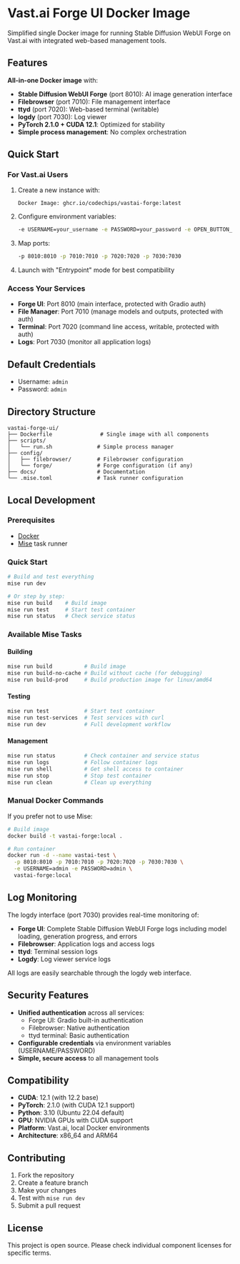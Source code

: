 # Vast.ai Forge UI Docker Image

Simplified single Docker image for running Stable Diffusion WebUI Forge on Vast.ai with integrated web-based management tools.

## Features

**All-in-one Docker image** with:
- **Stable Diffusion WebUI Forge** (port 8010): AI image generation interface
- **Filebrowser** (port 7010): File management interface
- **ttyd** (port 7020): Web-based terminal (writable)
- **logdy** (port 7030): Log viewer
- **PyTorch 2.1.0 + CUDA 12.1**: Optimized for stability
- **Simple process management**: No complex orchestration

## Quick Start

### For Vast.ai Users

1. Create a new instance with:
   ```
   Docker Image: ghcr.io/codechips/vastai-forge:latest
   ```

2. Configure environment variables:
   ```bash
   -e USERNAME=your_username -e PASSWORD=your_password -e OPEN_BUTTON_PORT=8010
   ```

3. Map ports:
   ```bash
   -p 8010:8010 -p 7010:7010 -p 7020:7020 -p 7030:7030
   ```

4. Launch with "Entrypoint" mode for best compatibility

### Access Your Services

- **Forge UI**: Port 8010 (main interface, protected with Gradio auth)
- **File Manager**: Port 7010 (manage models and outputs, protected with auth)
- **Terminal**: Port 7020 (command line access, writable, protected with auth)
- **Logs**: Port 7030 (monitor all application logs)

## Default Credentials

- Username: `admin`
- Password: `admin`

## Directory Structure

```
vastai-forge-ui/
├── Dockerfile               # Single image with all components
├── scripts/
│   └── run.sh              # Simple process manager
├── config/
│   ├── filebrowser/        # Filebrowser configuration
│   └── forge/              # Forge configuration (if any)
├── docs/                   # Documentation
└── .mise.toml              # Task runner configuration
```

## Local Development

### Prerequisites
- [Docker](https://docs.docker.com/get-docker/)
- [Mise](https://mise.jdx.dev/) task runner

### Quick Start
```bash
# Build and test everything
mise run dev

# Or step by step:
mise run build    # Build image
mise run test     # Start test container
mise run status   # Check service status
```

### Available Mise Tasks

#### Building
```bash
mise run build          # Build image
mise run build-no-cache # Build without cache (for debugging)
mise run build-prod     # Build production image for linux/amd64
```

#### Testing
```bash
mise run test           # Start test container
mise run test-services  # Test services with curl
mise run dev            # Full development workflow
```

#### Management
```bash
mise run status         # Check container and service status
mise run logs           # Follow container logs
mise run shell          # Get shell access to container
mise run stop           # Stop test container
mise run clean          # Clean up everything
```

### Manual Docker Commands
If you prefer not to use Mise:
```bash
# Build image
docker build -t vastai-forge:local .

# Run container
docker run -d --name vastai-test \
  -p 8010:8010 -p 7010:7010 -p 7020:7020 -p 7030:7030 \
  -e USERNAME=admin -e PASSWORD=admin \
  vastai-forge:local
```

## Log Monitoring

The logdy interface (port 7030) provides real-time monitoring of:

- **Forge UI**: Complete Stable Diffusion WebUI Forge logs including model loading, generation progress, and errors
- **Filebrowser**: Application logs and access logs
- **ttyd**: Terminal session logs
- **Logdy**: Log viewer service logs

All logs are easily searchable through the logdy web interface.

## Security Features

- **Unified authentication** across all services:
  - Forge UI: Gradio built-in authentication
  - Filebrowser: Native authentication 
  - ttyd terminal: Basic authentication
- **Configurable credentials** via environment variables (USERNAME/PASSWORD)
- **Simple, secure access** to all management tools

## Compatibility

- **CUDA**: 12.1 (with 12.2 base)
- **PyTorch**: 2.1.0 (with CUDA 12.1 support)  
- **Python**: 3.10 (Ubuntu 22.04 default)
- **GPU**: NVIDIA GPUs with CUDA support
- **Platform**: Vast.ai, local Docker environments
- **Architecture**: x86_64 and ARM64

## Contributing

1. Fork the repository
2. Create a feature branch  
3. Make your changes
4. Test with `mise run dev`
5. Submit a pull request

## License

This project is open source. Please check individual component licenses for specific terms.